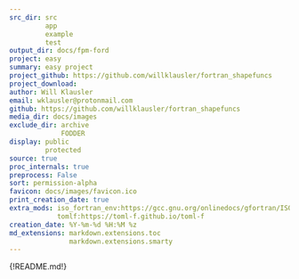 ```yaml
---
src_dir: src
         app
         example
         test
output_dir: docs/fpm-ford
project: easy
summary: easy project
project_github: https://github.com/willklausler/fortran_shapefuncs
project_download:
author: Will Klausler
email: wklausler@protonmail.com
github: https://github.com/willklausler/fortran_shapefuncs
media_dir: docs/images
exclude_dir: archive
             FODDER
display: public
         protected
source: true
proc_internals: true
preprocess: False
sort: permission-alpha
favicon: docs/images/favicon.ico
print_creation_date: true
extra_mods: iso_fortran_env:https://gcc.gnu.org/onlinedocs/gfortran/ISO_005fFORTRAN_005fENV.html
            tomlf:https://toml-f.github.io/toml-f
creation_date: %Y-%m-%d %H:%M %z
md_extensions: markdown.extensions.toc
               markdown.extensions.smarty
---
```


{!README.md!}
